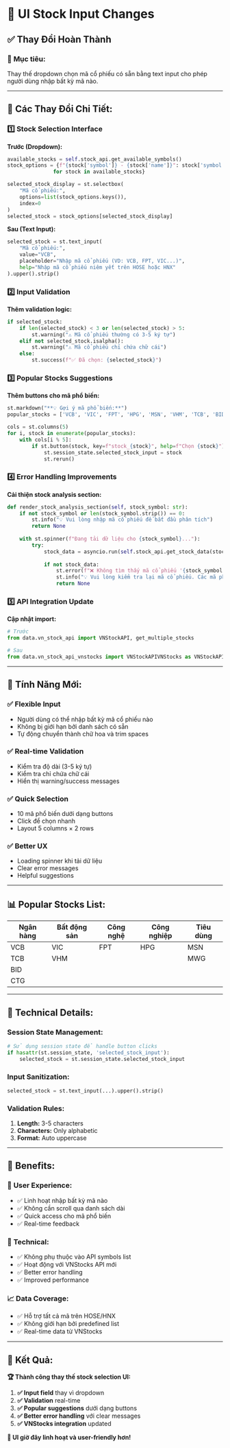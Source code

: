 # 🔄 UI Stock Input Changes

## ✅ Thay Đổi Hoàn Thành

### 🎯 **Mục tiêu:**
Thay thế dropdown chọn mã cổ phiếu có sẵn bằng text input cho phép người dùng nhập bất kỳ mã nào.

---

## 🔧 **Các Thay Đổi Chi Tiết:**

### 1️⃣ **Stock Selection Interface**

**Trước (Dropdown):**
```python
available_stocks = self.stock_api.get_available_symbols()
stock_options = {f"{stock['symbol']} - {stock['name']}": stock['symbol'] 
               for stock in available_stocks}

selected_stock_display = st.selectbox(
    "Mã cổ phiếu:",
    options=list(stock_options.keys()),
    index=0
)
selected_stock = stock_options[selected_stock_display]
```

**Sau (Text Input):**
```python
selected_stock = st.text_input(
    "Mã cổ phiếu:",
    value="VCB",
    placeholder="Nhập mã cổ phiếu (VD: VCB, FPT, VIC...)",
    help="Nhập mã cổ phiếu niêm yết trên HOSE hoặc HNX"
).upper().strip()
```

### 2️⃣ **Input Validation**

**Thêm validation logic:**
```python
if selected_stock:
    if len(selected_stock) < 3 or len(selected_stock) > 5:
        st.warning("⚠️ Mã cổ phiếu thường có 3-5 ký tự")
    elif not selected_stock.isalpha():
        st.warning("⚠️ Mã cổ phiếu chỉ chứa chữ cái")
    else:
        st.success(f"✅ Đã chọn: {selected_stock}")
```

### 3️⃣ **Popular Stocks Suggestions**

**Thêm buttons cho mã phổ biến:**
```python
st.markdown("**💡 Gợi ý mã phổ biến:**")
popular_stocks = ['VCB', 'VIC', 'FPT', 'HPG', 'MSN', 'VHM', 'TCB', 'BID', 'CTG', 'MWG']

cols = st.columns(5)
for i, stock in enumerate(popular_stocks):
    with cols[i % 5]:
        if st.button(stock, key=f"stock_{stock}", help=f"Chọn {stock}"):
            st.session_state.selected_stock_input = stock
            st.rerun()
```

### 4️⃣ **Error Handling Improvements**

**Cải thiện stock analysis section:**
```python
def render_stock_analysis_section(self, stock_symbol: str):
    if not stock_symbol or len(stock_symbol.strip()) == 0:
        st.info("💡 Vui lòng nhập mã cổ phiếu để bắt đầu phân tích")
        return None
        
    with st.spinner(f"Đang tải dữ liệu cho {stock_symbol}..."):
        try:
            stock_data = asyncio.run(self.stock_api.get_stock_data(stock_symbol))
            
            if not stock_data:
                st.error(f"❌ Không tìm thấy mã cổ phiếu '{stock_symbol}'")
                st.info("💡 Vui lòng kiểm tra lại mã cổ phiếu. Các mã phổ biến: VCB, FPT, VIC, HPG, MSN...")
                return None
```

### 5️⃣ **API Integration Update**

**Cập nhật import:**
```python
# Trước
from data.vn_stock_api import VNStockAPI, get_multiple_stocks

# Sau  
from data.vn_stock_api_vnstocks import VNStockAPIVNStocks as VNStockAPI
```

---

## 🎯 **Tính Năng Mới:**

### ✅ **Flexible Input**
- Người dùng có thể nhập bất kỳ mã cổ phiếu nào
- Không bị giới hạn bởi danh sách có sẵn
- Tự động chuyển thành chữ hoa và trim spaces

### ✅ **Real-time Validation**
- Kiểm tra độ dài (3-5 ký tự)
- Kiểm tra chỉ chứa chữ cái
- Hiển thị warning/success messages

### ✅ **Quick Selection**
- 10 mã phổ biến dưới dạng buttons
- Click để chọn nhanh
- Layout 5 columns × 2 rows

### ✅ **Better UX**
- Loading spinner khi tải dữ liệu
- Clear error messages
- Helpful suggestions

---

## 📊 **Popular Stocks List:**

| **Ngân hàng** | **Bất động sản** | **Công nghệ** | **Công nghiệp** | **Tiêu dùng** |
|---------------|------------------|---------------|-----------------|---------------|
| VCB | VIC | FPT | HPG | MSN |
| TCB | VHM | | | MWG |
| BID | | | | |
| CTG | | | | |

---

## 🔧 **Technical Details:**

### **Session State Management:**
```python
# Sử dụng session state để handle button clicks
if hasattr(st.session_state, 'selected_stock_input'):
    selected_stock = st.session_state.selected_stock_input
```

### **Input Sanitization:**
```python
selected_stock = st.text_input(...).upper().strip()
```

### **Validation Rules:**
1. **Length:** 3-5 characters
2. **Characters:** Only alphabetic 
3. **Format:** Auto uppercase

---

## 🚀 **Benefits:**

### 👤 **User Experience:**
- ✅ Linh hoạt nhập bất kỳ mã nào
- ✅ Không cần scroll qua danh sách dài
- ✅ Quick access cho mã phổ biến
- ✅ Real-time feedback

### 🔧 **Technical:**
- ✅ Không phụ thuộc vào API symbols list
- ✅ Hoạt động với VNStocks API mới
- ✅ Better error handling
- ✅ Improved performance

### 📈 **Data Coverage:**
- ✅ Hỗ trợ tất cả mã trên HOSE/HNX
- ✅ Không giới hạn bởi predefined list
- ✅ Real-time data từ VNStocks

---

## 🎉 **Kết Quả:**

**🏆 Thành công thay thế stock selection UI:**

1. **✅ Input field** thay vì dropdown
2. **✅ Validation** real-time 
3. **✅ Popular suggestions** dưới dạng buttons
4. **✅ Better error handling** với clear messages
5. **✅ VNStocks integration** updated

**🎯 UI giờ đây linh hoạt và user-friendly hơn!** 